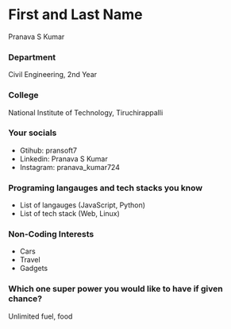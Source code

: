 # First and Last Name
Pranava S Kumar

### Department
Civil Engineering, 2nd Year

### College
National Institute of Technology, Tiruchirappalli

### Your socials
- Gtihub: pransoft7
- Linkedin: Pranava S Kumar
- Instagram: pranava_kumar724

### Programing langauges and tech stacks you know
- List of langauges (JavaScript, Python)
- List of tech stack (Web, Linux)

### Non-Coding Interests
- Cars
- Travel
- Gadgets

### Which one super power you would like to have if given chance?
Unlimited fuel, food